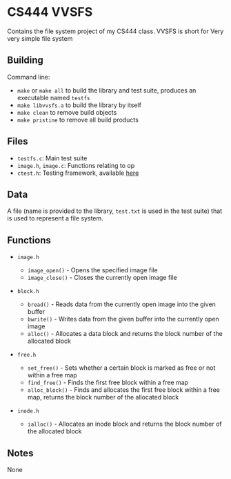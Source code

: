# CS444 VVSFS
Contains the file system project of my CS444 class. VVSFS is short for Very very simple file system

## Building

Command line:
* `make` or `make all` to build the library and test suite, produces an executable named `testfs`
* `make libvvsfs.a` to build the library by itself
* `make clean` to remove build objects
* `make pristine` to remove all build products


## Files

* `testfs.c`: Main test suite
* `image.h`, `image.c`: Functions relating to op
* `ctest.h`: Testing framework, available [here](https://github.com/beejjorgensen/ctest)


## Data

A file (name is provided to the library, `test.txt` is used in the test suite) that is used to represent a file system.


## Functions

* `image.h`
    * `image_open()` - Opens the specified image file
    * `image_close()` - Closes the currently open image file

* `block.h`
    * `bread()` - Reads data from the currently open image into the given buffer
    * `bwrite()` - Writes data from the given buffer into the currently open image
    * `alloc()` - Allocates a data block and returns the block number of the allocated block

* `free.h`
    * `set_free()` - Sets whether a certain block is marked as free or not within a free map
    * `find_free()` - Finds the first free block within a free map
    * `alloc_block()` - Finds and allocates the first free block within a free map, returns the block number of the allocated block

* `inode.h`
    * `ialloc()` - Allocates an inode block and returns the block number of the allocated block

## Notes
None

